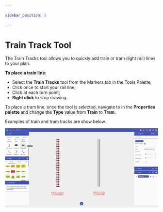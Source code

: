 ```yaml
---

sidebar_position: 5

---
```

# Train Track Tool

The Train Tracks tool allows you to quickly add train or tram (light rail) lines to your plan.

**To place a train line:**

- Select the **Train Tracks** tool from the Markers tab in the Tools Palette;
- Click once to start your rail line;
- Click at each turn point;
- **Right click** to stop drawing.

To place a tram line, once the tool is selected, navigate to in the **Properties palette** and change the **Type** value from **Train** to **Tram**.

Examples of train and tram tracks are show below.

![Train Tracks Tool](./assets/Train_Tracks_Tool.png)
